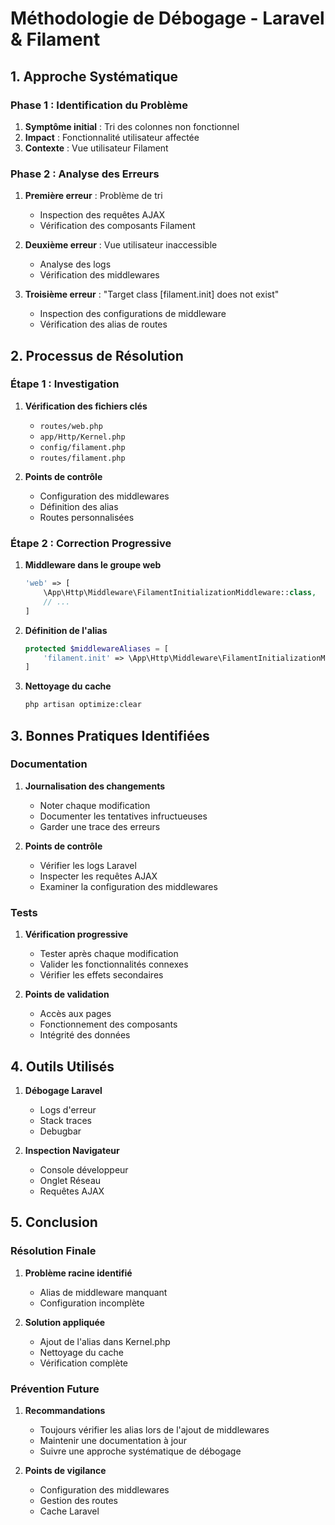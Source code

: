 # Méthodologie de Débogage - Laravel & Filament

## 1. Approche Systématique

### Phase 1 : Identification du Problème
1. **Symptôme initial** : Tri des colonnes non fonctionnel
2. **Impact** : Fonctionnalité utilisateur affectée
3. **Contexte** : Vue utilisateur Filament

### Phase 2 : Analyse des Erreurs
1. **Première erreur** : Problème de tri
   - Inspection des requêtes AJAX
   - Vérification des composants Filament

2. **Deuxième erreur** : Vue utilisateur inaccessible
   - Analyse des logs
   - Vérification des middlewares

3. **Troisième erreur** : "Target class [filament.init] does not exist"
   - Inspection des configurations de middleware
   - Vérification des alias de routes

## 2. Processus de Résolution

### Étape 1 : Investigation
1. **Vérification des fichiers clés**
   - `routes/web.php`
   - `app/Http/Kernel.php`
   - `config/filament.php`
   - `routes/filament.php`

2. **Points de contrôle**
   - Configuration des middlewares
   - Définition des alias
   - Routes personnalisées

### Étape 2 : Correction Progressive
1. **Middleware dans le groupe web**
   ```php
   'web' => [
       \App\Http\Middleware\FilamentInitializationMiddleware::class,
       // ...
   ]
   ```

2. **Définition de l'alias**
   ```php
   protected $middlewareAliases = [
       'filament.init' => \App\Http\Middleware\FilamentInitializationMiddleware::class,
   ]
   ```

3. **Nettoyage du cache**
   ```bash
   php artisan optimize:clear
   ```

## 3. Bonnes Pratiques Identifiées

### Documentation
1. **Journalisation des changements**
   - Noter chaque modification
   - Documenter les tentatives infructueuses
   - Garder une trace des erreurs

2. **Points de contrôle**
   - Vérifier les logs Laravel
   - Inspecter les requêtes AJAX
   - Examiner la configuration des middlewares

### Tests
1. **Vérification progressive**
   - Tester après chaque modification
   - Valider les fonctionnalités connexes
   - Vérifier les effets secondaires

2. **Points de validation**
   - Accès aux pages
   - Fonctionnement des composants
   - Intégrité des données

## 4. Outils Utilisés

1. **Débogage Laravel**
   - Logs d'erreur
   - Stack traces
   - Debugbar

2. **Inspection Navigateur**
   - Console développeur
   - Onglet Réseau
   - Requêtes AJAX

## 5. Conclusion

### Résolution Finale
1. **Problème racine identifié**
   - Alias de middleware manquant
   - Configuration incomplète

2. **Solution appliquée**
   - Ajout de l'alias dans Kernel.php
   - Nettoyage du cache
   - Vérification complète

### Prévention Future
1. **Recommandations**
   - Toujours vérifier les alias lors de l'ajout de middlewares
   - Maintenir une documentation à jour
   - Suivre une approche systématique de débogage

2. **Points de vigilance**
   - Configuration des middlewares
   - Gestion des routes
   - Cache Laravel
